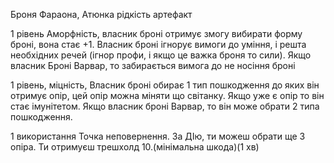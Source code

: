 
Броня Фараона, Атюнка рідкість артефакт

1 рівень Аморфність, власник броні отримує змогу вибирати форму броні, вона стає +1. Власник броні ігнорує вимоги до уміння, і решта необхідних речей (ігнор профи, і якщо це важка броня то сили). Якщо власник Броні Варвар, то забирається вимога до не носіння броні

1 рівень, міцність, Власник броні обирає 1 тип пошкодження до яких він отримує опір, цей опір можна міняти що світанку. Якщо уже є опір то він стає імунітетом. Якщо власник броні Варвар, то він може обрати 2 типа пошкодження.

1 використання Точка неповернення. За ДІю, ти можеш обрати ще 3 опіра. Ти отримуєш трешхолд 10.(мінімальна шкода)(1 хв)